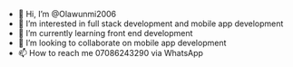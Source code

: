 - 👋 Hi, I’m @Olawunmi2006
- 👀 I’m interested in full stack development and mobile app development
- 🌱 I’m currently learning front end development
- 💞️ I’m looking to collaborate on mobile app development
- 📫 How to reach me 07086243290 via WhatsApp

<!---
Olawunmi2006/Olawunmi2006 is a ✨ special ✨ repository because its `README.md` (this file) appears on your GitHub profile.
You can click the Preview link to take a look at your changes.
--->
